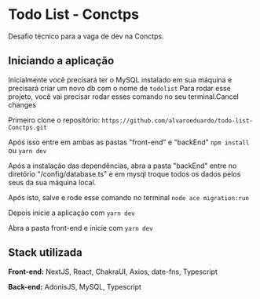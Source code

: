 
# Todo List - Conctps

Desafio técnico para a vaga de dev na Conctps.
## Iniciando a aplicação

Inicialmente você precisará ter o MySQL instalado em sua máquina e precisará criar um novo db com o nome de `todolist`
Para rodar esse projeto, você vai precisar rodar esses comando no seu terminal.Cancel changes

Primeiro clone o repositório: `https://github.com/alvaroeduardo/todo-list-Conctps.git`

Após isso entre em ambas as pastas "front-end" e "backEnd"
`npm install` ou `yarn dev`

Após a instalação das dependências, abra a pasta "backEnd" entre no diretório "/config/database.ts" e em mysql troque todos os dados pelos seus da sua máquina local.

Após isto, salve e rode esse comando no terminal `node ace migration:run`

Depois inicie a aplicação com `yarn dev`

Abra a pasta front-end e inicie com `yarn dev`
## Stack utilizada

**Front-end:** NextJS, React, ChakraUI, Axios, date-fns, Typescript

**Back-end:** AdonisJS, MySQL, Typescript
